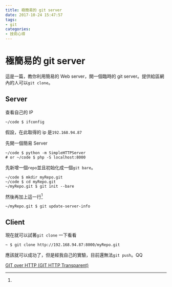 ```yaml
---
title: 極簡易的 git server
date: 2017-10-24 15:47:57
tags: 
- git
categories: 
- 技術心得
---
```


# 極簡易的 git server

這是一篇，教你利用簡易的 Web server，開一個臨時的 git server。提供給區網內的人可以`git clone`。

## Server

查看自己的 IP

```shell=
~/code $ ifconfig
```

假設，在此取得的 ip 是`192.168.94.87`

先開一個簡易 Server

```shell=
~/code $ python -m SimpleHTTPServer
# or ~/code $ php -S localhost:8000
```

先新增一個`repo`並且初始化成一個`git bare`。

```shell=
~/code $ mkdir myRepo.git
~/code $ cd myRepo.git
~/myRepo.git $ git init --bare
```

然後再加上這一行[^1]

```shell=
~/myRepo.git $ git update-server-info
```

## Client

現在就可以試著`git clone` 一下看看

```shell=
~ $ git clone http://192.168.94.87:8000/myRepo.git
```

應該就可以成功了，但是經我自己的實驗，目前還無法`git push`。QQ

[^1]:

  [GIT over HTTP (GIT HTTP Transparent)](http://blog.xuite.net/zack_pan/blog/65273998-GIT+over+HTTP+%28GIT+HTTP+Transparent%29)
